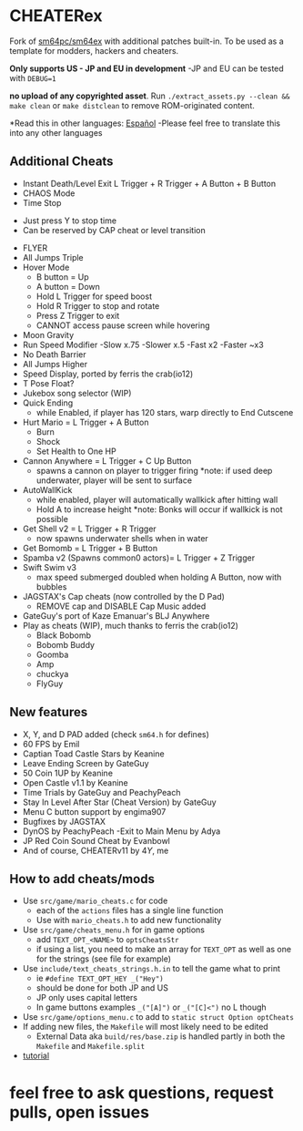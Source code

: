 # CHEATERex
Fork of [sm64pc/sm64ex](https://github.com/sm64pc/sm64ex) with additional patches built-in.
To be used as a template for modders, hackers and cheaters.

**Only supports US - JP and EU in development**
 -JP and EU can be tested with `DEBUG=1`

**no upload of any copyrighted asset**. 
Run `./extract_assets.py --clean && make clean` or `make distclean` to remove ROM-originated content.

*Read this in other languages: [Español](README_es_ES.md)
 -Please feel free to translate this into any other languages 

## Additional Cheats
  * Instant Death/Level Exit L Trigger + R Trigger + A Button + B Button
  * CHAOS Mode
  * Time Stop
  - Just press Y to stop time
  - Can be reserved by CAP cheat or level transition
  * FLYER
  * All Jumps Triple
  * Hover Mode
    - B button = Up
    - A button = Down
    - Hold L Trigger for speed boost
    - Hold R Trigger to stop and rotate
    - Press Z Trigger to exit
    - CANNOT access pause screen while hovering
  * Moon Gravity
  * Run Speed Modifier
    -Slow x.75
    -Slower x.5
    -Fast x2
    -Faster ~x3
  * No Death Barrier
  * All Jumps Higher
  * Speed Display, ported by ferris the crab(io12)
  * T Pose Float?
  * Jukebox song selector (WIP)
  * Quick Ending
    - while Enabled, if player has 120 stars, warp directly to End Cutscene
  * Hurt Mario = L Trigger + A Button
    - Burn
    - Shock
    - Set Health to One HP
  * Cannon Anywhere = L Trigger + C Up Button
    - spawns a cannon on player to trigger firing
    *note: if used deep underwater, player will be sent to surface
  * AutoWallKick
    - while enabled, player will automatically wallkick after hitting wall
    - Hold A to increase height
    *note: Bonks will occur if wallkick is not possible
  * Get Shell v2 = L Trigger + R Trigger
    - now spawns underwater shells when in water
  * Get Bomomb = L Trigger + B Button
  * Spamba v2 (Spawns common0 actors)= L Trigger + Z Trigger
  * Swift Swim v3
      - max speed submerged doubled when holding A Button, now with bubbles
  * JAGSTAX's Cap cheats (now controlled by the D Pad)
    - REMOVE cap and DISABLE Cap Music added
  * GateGuy's port of Kaze Emanuar's BLJ Anywhere
  * Play as cheats (WIP), much thanks to ferris the crab(io12)
    - Black Bobomb
    - Bobomb Buddy
    - Goomba
    - Amp
    - chuckya
    - FlyGuy

## New features
 * X, Y, and D PAD added (check `sm64.h` for defines)
 * 60 FPS by Emil
 * Captian Toad Castle Stars by Keanine
 * Leave Ending Screen by GateGuy
 * 50 Coin 1UP by Keanine
 * Open Castle v1.1 by Keanine
 * Time Trials by GateGuy and PeachyPeach
 * Stay In Level After Star (Cheat Version) by GateGuy
 * Menu C button support by engima907
 * Bugfixes by JAGSTAX
 * DynOS by PeachyPeach
    -Exit to Main Menu by Adya
 * JP Red Coin Sound Cheat by Evanbowl
 * And of course, CHEATERv11 by $4Y$, me

## How to add cheats/mods
 * Use `src/game/mario_cheats.c` for code
   - each of the `actions` files has a single line function
   - Use with `mario_cheats.h` to add new functionality
 * Use `src/game/cheats_menu.h` for in game options
   - add `TEXT_OPT_<NAME>` to `optsCheatsStr`
   - if using a list, you need to make an array for `TEXT_OPT`
     as well as one for the strings (see file for example)
 * Use `include/text_cheats_strings.h.in` to tell the game what to print
   - ie `#define TEXT_OPT_HEY _("Hey")`
   - should be done for both JP and US
   - JP only uses capital letters
   - In game buttons examples `_("[A]")` or `_("[C]<")` no L though
 * Use `src/game/options_menu.c` to add to `static struct Option optCheats`
 * If adding new files, the `Makefile` will most likely need to be edited
   - External Data aka `build/res/base.zip` is handled partly in both the `Makefile` and `Makefile.split`
 * [tutorial](https://youtu.be/VIB2qKiR8fI)

# feel free to ask questions, request pulls, open issues

